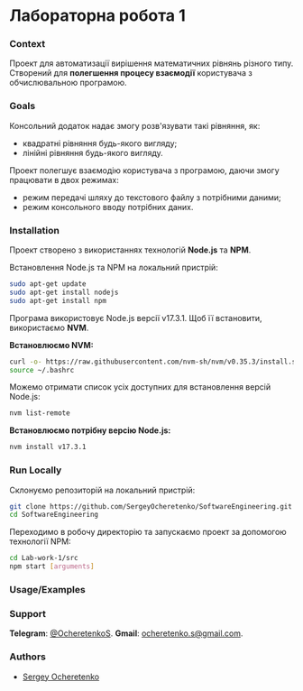 # Лабораторна робота 1

### Context

Проект для автоматизації вирішення математичних рівнянь різного типу.  
Створений для **полегшення процесу взаємодії** користувача з обчислювальною програмою.

### Goals

Консольний додаток надає змогу розв'язувати такі рівняння, як:
+ квадратні рівняння будь-якого вигляду;
+ лінійні рівняння будь-якого вигляду.

Проект полегшує взаємодію користувача з програмою, даючи змогу працювати в двох режимах:
+ режим передачі шляху до текстового файлу з потрібними даними;
+ режим консольного вводу потрібних даних.

### Installation
Проект створено з використаннях технологій **Node.js** та **NPM**.

Встановлення Node.js та NPM на локальний пристрій:
```bash
sudo apt-get update
sudo apt-get install nodejs
sudo apt-get install npm
```

Програма використовує Node.js версії v17.3.1. 
Щоб її встановити, використаємо **NVM**.

**Встановлюємо NVM:**
```bash
curl -o- https://raw.githubusercontent.com/nvm-sh/nvm/v0.35.3/install.sh | bash
source ~/.bashrc
```

Можемо отримати список усіх доступних для встановлення версій Node.js:
```bash
nvm list-remote
```

**Встановлюємо потрібну версію Node.js:**
```bash
nvm install v17.3.1
```

### Run Locally

Склонуємо репозиторій на локальний пристрій:
```bash
git clone https://github.com/SergeyOcheretenko/SoftwareEngineering.git
cd SoftwareEngineering
```

Переходимо в робочу директорію та запускаємо проект за допомогою технології NPM:
```bash
cd Lab-work-1/src
npm start [arguments]
```

### Usage/Examples

### Support

**Telegram**: [@OcheretenkoS](https://t.me/OcheretenkoS).
**Gmail**: [ocheretenko.s@gmail.com](mailto:ocheretenko.s@gmail.com).

### Authors 
+ [Sergey Ocheretenko](https://github.com/SergeyOcheretenko)
